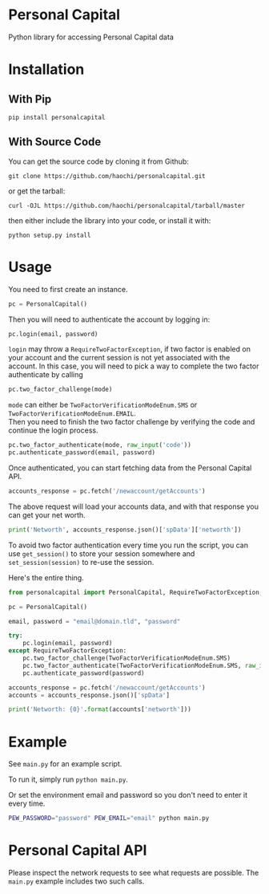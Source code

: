 # Personal Capital

Python library for accessing Personal Capital data

# Installation

## With Pip

`pip install personalcapital`

## With Source Code

You can get the source code by cloning it from Github:

`git clone https://github.com/haochi/personalcapital.git`

or get the tarball:

`curl -OJL https://github.com/haochi/personalcapital/tarball/master`

then either include the library into your code, or install it with:

`python setup.py install`

# Usage

You need to first create an instance.

```python
pc = PersonalCapital()
```

Then you will need to authenticate the account by logging in:

```python
pc.login(email, password)
```

`login` may throw a `RequireTwoFactorException`, if two factor is enabled on your account and the current session is not yet associated with the account.
In this case, you will need to pick a way to complete the two factor authenticate by calling

```python
pc.two_factor_challenge(mode)
```

`mode` can either be `TwoFactorVerificationModeEnum.SMS` or `TwoFactorVerificationModeEnum.EMAIL`.  
Then you need to finish the two factor challenge by verifying the code and continue the login process.

```python
pc.two_factor_authenticate(mode, raw_input('code'))
pc.authenticate_password(email, password)
```

Once authenticated, you can start fetching data from the Personal Capital API.

```python
accounts_response = pc.fetch('/newaccount/getAccounts')
```

The above request will load your accounts data, and with that response you can get your net worth.

```python
print('Networth', accounts_response.json()['spData']['networth'])
```

To avoid two factor authentication every time you run the script, you can use `get_session()` to store your session somewhere and `set_session(session)` to re-use the session.

Here's the entire thing.

```python
from personalcapital import PersonalCapital, RequireTwoFactorException, TwoFactorVerificationModeEnum

pc = PersonalCapital()

email, password = "email@domain.tld", "password"

try:
    pc.login(email, password)
except RequireTwoFactorException:
    pc.two_factor_challenge(TwoFactorVerificationModeEnum.SMS)
    pc.two_factor_authenticate(TwoFactorVerificationModeEnum.SMS, raw_input('code: '))
    pc.authenticate_password(password)

accounts_response = pc.fetch('/newaccount/getAccounts')
accounts = accounts_response.json()['spData']

print('Networth: {0}'.format(accounts['networth']))
```

# Example

See `main.py` for an example script.

To run it, simply run `python main.py`.

Or set the environment email and password so you don't need to enter it every time.

```bash
PEW_PASSWORD="password" PEW_EMAIL="email" python main.py 
```

# Personal Capital API

Please inspect the network requests to see what requests are possible. The `main.py` example includes two such calls.
